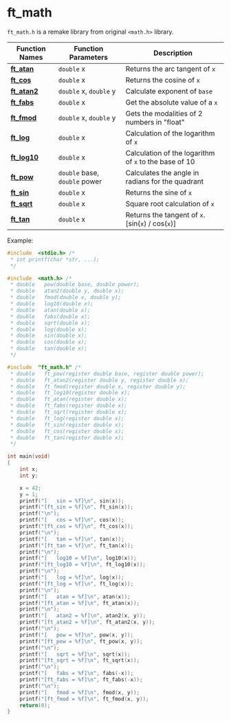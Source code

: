 # ft_math
`ft_math.h` is a remake library from original `<math.h>` library.

| Function Names                                                                                    | Function Parameters           | Description                                           |
| ------------------------------------------------------------------------------------------------- | ----------------------------- | ----------------------------------------------------- |
| **[ft_atan](https://github.com/TeomanDeniz/Ecole-42/blob/main/ft_functions/ft_math/ft_atan.c)**   | `double` x                    | Returns the arc tangent of `x`                        |
| **[ft_cos](https://github.com/TeomanDeniz/Ecole-42/blob/main/ft_functions/ft_math/ft_cos.c)**     | `double` x                    | Returns the cosine of `x`                             |
| **[ft_atan2](https://github.com/TeomanDeniz/Ecole-42/blob/main/ft_functions/ft_math/ft_atan2.c)** | `double` x, `double` y        | Calculate exponent of `base`                          |
| **[ft_fabs](https://github.com/TeomanDeniz/Ecole-42/blob/main/ft_functions/ft_math/ft_fabs.c)**   | `double` x                    | Get the absolute value of a `x`                       |
| **[ft_fmod](https://github.com/TeomanDeniz/Ecole-42/blob/main/ft_functions/ft_math/ft_fmod.c)**   | `double` x, `double` y        | Gets the modalities of 2 numbers in "float"           |
| **[ft_log](https://github.com/TeomanDeniz/Ecole-42/blob/main/ft_functions/ft_math/ft_log.c)**     | `double` x                    | Calculation of the logarithm of `x`                   |
| **[ft_log10](https://github.com/TeomanDeniz/Ecole-42/blob/main/ft_functions/ft_math/ft_log10.c)** | `double` x                    | Calculation of the logarithm of `x` to the base of 10 |
| **[ft_pow](https://github.com/TeomanDeniz/Ecole-42/blob/main/ft_functions/ft_math/ft_pow.c)**     | `double` base, `double` power | Calculates the angle in radians for the quadrant      |
| **[ft_sin](https://github.com/TeomanDeniz/Ecole-42/blob/main/ft_functions/ft_math/ft_sin.c)**     | `double` x                    | Returns the sine of `x`                               |
| **[ft_sqrt](https://github.com/TeomanDeniz/Ecole-42/blob/main/ft_functions/ft_math/ft_sqrt.c)**   | `double` x                    | Square root calculation of `x`                        |
| **[ft_tan](https://github.com/TeomanDeniz/Ecole-42/blob/main/ft_functions/ft_math/ft_tan.c)**     | `double` x                    | Returns the tangent of `x`. [sin(`x`) / cos(`x`)]     |

Example:
```c
#include  <stdio.h> /*
 * int printf(char *str, ...);
 */

#include  <math.h> /*
 * double	pow(double base, double power);
 * double	atan2(double y, double x);
 * double	fmod(double x, double y);
 * double	log10(double x);
 * double	atan(double x);
 * double	fabs(double x);
 * double	sqrt(double x);
 * double	log(double x);
 * double	sin(double x);
 * double	cos(double x);
 * double	tan(double x);
 */

#include  "ft_math.h" /*
 * double	ft_pow(register double base, register double power);
 * double	ft_atan2(register double y, register double x);
 * double	ft_fmod(register double x, register double y);
 * double	ft_log10(register double x);
 * double	ft_atan(register double x);
 * double	ft_fabs(register double x);
 * double	ft_sqrt(register double x);
 * double	ft_log(register double x);
 * double	ft_sin(register double x);
 * double	ft_cos(register double x);
 * double	ft_tan(register double x);
 */

int main(void)
{
	int	x;
	int	y;

	x = 42;
	y = 1;
	printf("[   sin = %f]\n", sin(x));
	printf("[ft_sin = %f]\n", ft_sin(x));
	printf("\n");
	printf("[   cos = %f]\n", cos(x));
	printf("[ft_cos = %f]\n", ft_cos(x));
	printf("\n");
	printf("[   tan = %f]\n", tan(x));
	printf("[ft_tan = %f]\n", ft_tan(x));
	printf("\n");
	printf("[   log10 = %f]\n", log10(x));
	printf("[ft_log10 = %f]\n", ft_log10(x));
	printf("\n");
	printf("[   log = %f]\n", log(x));
	printf("[ft_log = %f]\n", ft_log(x));
	printf("\n");
	printf("[   atan = %f]\n", atan(x));
	printf("[ft_atan = %f]\n", ft_atan(x));
	printf("\n");
	printf("[   atan2 = %f]\n", atan2(x, y));
	printf("[ft_atan2 = %f]\n", ft_atan2(x, y));
	printf("\n");
	printf("[   pow = %f]\n", pow(x, y));
	printf("[ft_pow = %f]\n", ft_pow(x, y));
	printf("\n");
	printf("[   sqrt = %f]\n", sqrt(x));
	printf("[ft_sqrt = %f]\n", ft_sqrt(x));
	printf("\n");
	printf("[   fabs = %f]\n", fabs(-x));
	printf("[ft_fabs = %f]\n", ft_fabs(-x));
	printf("\n");
	printf("[   fmod = %f]\n", fmod(x, y));
	printf("[ft_fmod = %f]\n", ft_fmod(x, y));
	return(0);
}
```
